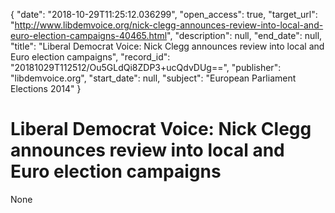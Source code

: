 {
  "date": "2018-10-29T11:25:12.036299", 
  "open_access": true, 
  "target_url": "http://www.libdemvoice.org/nick-clegg-announces-review-into-local-and-euro-election-campaigns-40465.html", 
  "description": null, 
  "end_date": null, 
  "title": "Liberal Democrat Voice: Nick Clegg announces review into local and Euro election campaigns", 
  "record_id": "20181029T112512/Ou5GLdQi8ZDP3+ucQdvDUg==", 
  "publisher": "libdemvoice.org", 
  "start_date": null, 
  "subject": "European Parliament Elections 2014"
}

# Liberal Democrat Voice: Nick Clegg announces review into local and Euro election campaigns

None